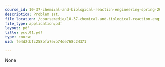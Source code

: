```yaml
---
course_id: 10-37-chemical-and-biological-reaction-engineering-spring-2007
description: Problem set.
file_location: /coursemedia/10-37-chemical-and-biological-reaction-engineering-spring-2007/fe4d2cbfc258bfa7ecb74de768c24371_pset01.pdf
file_type: application/pdf
layout: pdf
title: pset01.pdf
type: course
uid: fe4d2cbfc258bfa7ecb74de768c24371

---
```

None